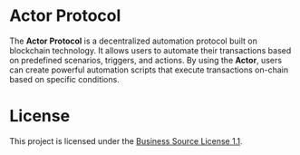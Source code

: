 # Actor Protocol

The **Actor Protocol** is a decentralized automation protocol built on blockchain technology. It allows users to automate their transactions based on predefined scenarios, triggers, and actions. By using the **Actor**, users can create powerful automation scripts that execute transactions on-chain based on specific conditions.

# License

This project is licensed under the [Business Source License 1.1](LICENSE).